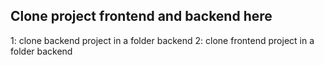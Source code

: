 ## Clone project frontend and backend here

1: clone backend project in a folder backend
2: clone frontend project in a folder backend

